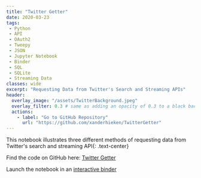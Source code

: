 ```yaml
---
title: "Twitter Getter"
date: 2020-03-23
tags:
 - Python
 - API
 - OAuth2
 - Tweepy
 - JSON
 - Jupyter Notebook
 - Binder
 - SQL
 - SQLite
 - Streaming Data
classes: wide
excerpt: "Requesting Data from Twitter's Search and Streaming APIs"
header:
  overlay_image: "/assets/TwitterBackground.jpeg"
  overlay_filter: 0.3 # same as adding an opacity of 0.3 to a black background
  actions:
    - label: "Go to GitHub Repository"
      url: "https://github.com/xanderhieken/TwitterGetter"
---
```

This notebook illustrates three different methods of requesting data from Twitter's search and streaming API{: .text-center}

Find the code on GitHub here: [Twitter Getter](https://github.com/xanderhieken/TwitterGetter)

Launch the notebook in an [interactive binder](https://mybinder.org/v2/gh/xanderhieken/TwitterGetter/d5797c9efa61dee4b190760b93eacd5e36f8a2e8)
